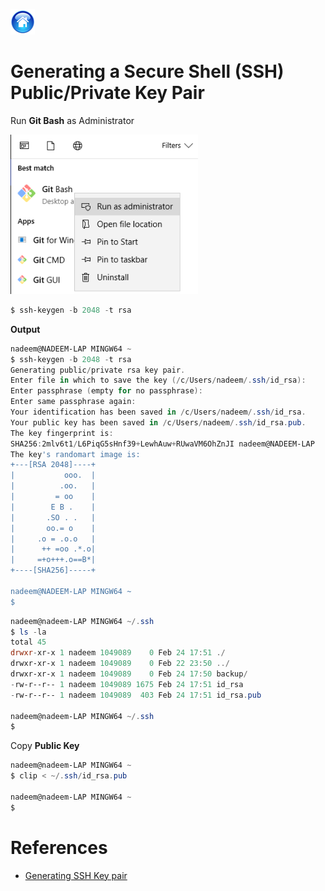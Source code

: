 [![Home](../resources/home.png#center)](../README.md)

# Generating a Secure Shell (SSH) Public/Private Key Pair

Run **Git Bash** as Administrator

![](../resources/git-bash.png)

```Powershell
$ ssh-keygen -b 2048 -t rsa
```
**Output**
```Powershell
nadeem@NADEEM-LAP MINGW64 ~
$ ssh-keygen -b 2048 -t rsa
Generating public/private rsa key pair.
Enter file in which to save the key (/c/Users/nadeem/.ssh/id_rsa):
Enter passphrase (empty for no passphrase):
Enter same passphrase again:
Your identification has been saved in /c/Users/nadeem/.ssh/id_rsa.
Your public key has been saved in /c/Users/nadeem/.ssh/id_rsa.pub.
The key fingerprint is:
SHA256:2mlv6t1/L6PiqG5sHnf39+LewhAuw+RUwaVM6OhZnJI nadeem@NADEEM-LAP
The key's randomart image is:
+---[RSA 2048]----+
|           ooo.  |
|          .oo.   |
|         = oo    |
|        E B .    |
|       .SO . .   |
|       oo.= o    |
|     .o = .o.o   |
|      ++ =oo .*.o|
|     =+o+++.o==B*|
+----[SHA256]-----+
 
nadeem@NADEEM-LAP MINGW64 ~
$
```


```Powershell
nadeem@nadeem-LAP MINGW64 ~/.ssh
$ ls -la
total 45
drwxr-xr-x 1 nadeem 1049089    0 Feb 24 17:51 ./
drwxr-xr-x 1 nadeem 1049089    0 Feb 22 23:50 ../
drwxr-xr-x 1 nadeem 1049089    0 Feb 24 17:50 backup/
-rw-r--r-- 1 nadeem 1049089 1675 Feb 24 17:51 id_rsa
-rw-r--r-- 1 nadeem 1049089  403 Feb 24 17:51 id_rsa.pub
 
nadeem@nadeem-LAP MINGW64 ~/.ssh
$
```
Copy **Public Key**

```Powershell
nadeem@nadeem-LAP MINGW64 ~
$ clip < ~/.ssh/id_rsa.pub
  
nadeem@nadeem-LAP MINGW64 ~
$
```

# References
* [Generating SSH Key pair](https://docs.oracle.com/en/cloud/paas/database-dbaas-cloud/csdbi/generate-ssh-key-pair.html#GUID-4285B8CF-A228-4B89-9552-FE6446B5A673)